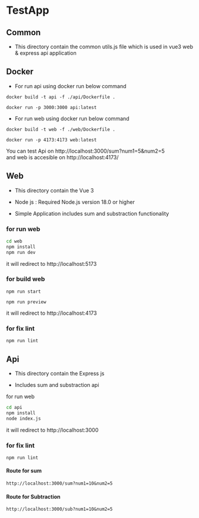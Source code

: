 # TestApp

## Common 

- This directory contain the common utils.js file which is used in vue3 web & express api application 


## Docker

- For run api using docker run below command

```
docker build -t api -f ./api/Dockerfile . 
```

```
docker run -p 3000:3000 api:latest
```

- For run web using docker run below command

```
docker build -t web -f ./web/Dockerfile . 
```

```
docker run -p 4173:4173 web:latest
```

You can test Api on http://localhost:3000/sum?num1=5&num2=5  
and web is accesible on http://localhost:4173/


##  Web 
 
- This directory contain the Vue 3

- Node js  : Required Node.js version 18.0 or higher

- Simple Application includes sum and substraction functionality

### for run web

```bash
cd web
npm install
npm run dev
```
it will redirect to http://localhost:5173

### for build web


```npm run start```

```npm run preview```

it will redirect to http://localhost:4173

### for fix lint

```
npm run lint
```

##  Api 
 
- This directory contain the Express js

- Includes sum and substraction api

for run web

```bash
cd api
npm install
node index.js
```

it will redirect to http://localhost:3000

### for fix lint

```
npm run lint
```
#### Route for sum

```
http://localhost:3000/sum?num1=10&num2=5
```


#### Route for Subtraction 

```
http://localhost:3000/sub?num1=10&num2=5
```

